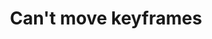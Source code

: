 ---
title: 'Can''t move keyframes'
redirect_to:
  - 'https://discuss.pencil2d.org/t/cant-move-keyframes/1252'
---